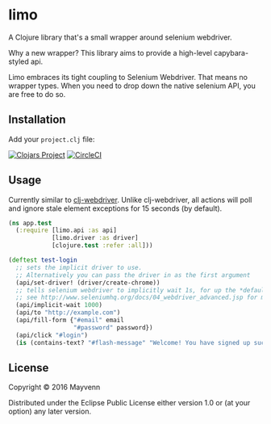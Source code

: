 # limo

A Clojure library that's a small wrapper around selenium webdriver.

Why a new wrapper? This library aims to provide a high-level capybara-styled api.

Limo embraces its tight coupling to Selenium Webdriver. That means no wrapper types. When you need to drop down the native selenium API, you are free to do so.

## Installation

Add your `project.clj` file:

[![Clojars Project](https://img.shields.io/clojars/v/limo.svg)](https://clojars.org/limo)
[![CircleCI](https://circleci.com/gh/Mayvenn/limo/tree/master.svg?style=svg&circle-token=e216b48367b08611e35c36e8531bdaa93b349be6)](https://circleci.com/gh/Mayvenn/limo/tree/master)

## Usage

Currently similar to [clj-webdriver](https://github.com/semperos/clj-webdriver). Unlike clj-webdriver, all actions will poll and ignore stale element exceptions for 15 seconds (by default).

```clojure
(ns app.test
  (:require [limo.api :as api]
            [limo.driver :as driver]
            [clojure.test :refer :all]))

(deftest test-login
  ;; sets the implicit driver to use.
  ;; Alternatively you can pass the driver in as the first argument
  (api/set-driver! (driver/create-chrome))
  ;; tells selenium webdriver to implicitly wait 1s, for up the *default-timeout* (explicit wait) of 15 seconds
  ;; see http://www.seleniumhq.org/docs/04_webdriver_advanced.jsp for more details
  (api/implicit-wait 1000)
  (api/to "http://example.com")
  (api/fill-form {"#email" email
                  "#password" password})
  (api/click "#login")
  (is (contains-text? "#flash-message" "Welcome! You have signed up successfully."))
```


## License

Copyright © 2016 Mayvenn

Distributed under the Eclipse Public License either version 1.0 or (at
your option) any later version.
